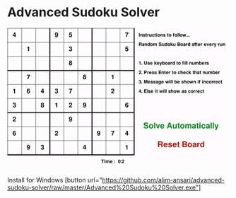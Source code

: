 # Advanced Sudoku Solver

![Output of program](https://github.com/alim-ansari/advanced-sudoku-solver/blob/master/advanced-sudoku-solver-output.gif)

Install for Windows [button url="https://github.com/alim-ansari/advanced-sudoku-solver/raw/master/Advanced%20Sudoku%20Solver.exe"]
